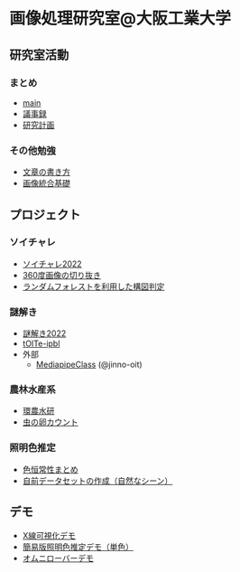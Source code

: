 # 画像処理研究室@大阪工業大学

## 研究室活動
### まとめ
- [main](https://github.com/iplab-oit/main)
- [議事録](https://github.com/iplab-oit/minutes)
- [研究計画](https://github.com/iplab-oit/Plan-for-Research)

### その他勉強
- [文章の書き方](https://github.com/iplab-oit/how-to-write-paper)
- [画像統合基礎](https://github.com/iplab-oit/Image-Fusion-Basics)

## プロジェクト
### ソイチャレ
- [ソイチャレ2022](https://github.com/iplab-oit/soy-challe-2022)
- [360度画像の切り抜き](https://github.com/iplab-oit/cropImageFrom360cam)
- [ランダムフォレストを利用した構図判定](https://github.com/iplab-oit/detect-Photo-Spots-From-360Cam)
### 謎解き
- [謎解き2022](https://github.com/iplab-oit/prj-mystery-2022)
- [tOITe-ipbl](https://github.com/iplab-oit/tOITe-iplab)
- 外部
  - [MediapipeClass](https://github.com/jinno-oit/mediapipeDemo) (@jinno-oit)
### 農林水産系
- [環農水研](https://github.com/iplab-oit/knsk)
- [虫の卵カウント](https://github.com/iplab-oit/Project_InsectEggs)
### 照明色推定
- [色恒常性まとめ](https://github.com/iplab-oit/Color-Constancy-Basics)
- [自前データセットの作成（自然なシーン）](https://github.com/iplab-oit/Color-Constancy-Dataset-Multi-Color-Illuminant-in-Natural-Scene-)

## デモ
- [X線可視化デモ](https://github.com/iplab-oit/HighContrastToneMappingDemo)
- [簡易版照明色推定デモ（単色）](https://github.com/iplab-oit/IlluminantColorEstimationDemo)
- [オムニローバーデモ](https://github.com/iplab-oit/OmniRover)




